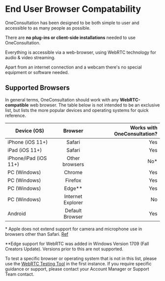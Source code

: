 # End User Browser Compatability

OneConsultation has been designed to be both simple to user and accessible to as many people as possible.

There are **no plug-ins or client-side installations** needed to use OneConsultation.

Everything is accessible via a web-browser, using WebRTC technology for audio & video streaming.

Apart from an internet connection and a webcam there's no special equipment or software needed.

## Supported Browsers

In general terms, OneConsultation should work with any **WebRTC-compatible** web browser. The table below is not intended to be an exclusive list, but lists the more popular devices and operating systems for quick reference.

| Device (OS)        | Browser           | Works with OneConsultation?  |
| ------------- |:-------------:| -----:|
| iPhone (iOS 11+)      | Safari | Yes |
| iPad (iOS 11+)      | Safari      |   Yes |
| iPhone/iPad (iOS 11+)  | Other browsers   |  No\* |      
| PC (Windows) | Chrome      |    Yes |
| PC (Windows) | Firefox      |    Yes |
| PC (Windows) | Edge\*\*      |    Yes |
| PC (Windows) | Internet Explorer      |    No |
| Android | Default Browser      |    Yes |

\* Apple does not extend support for camera and microphone use in browsers other than Safari. [Ref](http://www.openradar.me/33571214)

\*\*Edge support for WebRTC was added in Windows Version 1709 (Fall Creators Update). Versions prior to this are not supported.



To test a specific browser or operating system that is not in this list, please use the [WebRTC Testing Tool](https://test.webrtc.org/) in the first instance. If you require specific guidance or support, please contact your Account Manager or Support Team contact.
